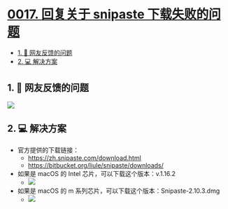 # [0017. 回复关于 snipaste 下载失败的问题](https://github.com/Tdahuyou/TNotes.notes/tree/main/notes/0017.%20%E5%9B%9E%E5%A4%8D%E5%85%B3%E4%BA%8E%20snipaste%20%E4%B8%8B%E8%BD%BD%E5%A4%B1%E8%B4%A5%E7%9A%84%E9%97%AE%E9%A2%98)

<!-- region:toc -->
- [1. 🫧 网友反馈的问题](#1--网友反馈的问题)
- [2. 💻 解决方案](#2--解决方案)
<!-- endregion:toc -->

## 1. 🫧 网友反馈的问题

![](https://cdn.jsdelivr.net/gh/Tdahuyou/imgs@main/2024-12-14-21-47-53.png)

## 2. 💻 解决方案

- 官方提供的下载链接：
  - https://zh.snipaste.com/download.html
  - https://bitbucket.org/liule/snipaste/downloads/
- 如果是 macOS 的 Intel 芯片，可以下载这个版本：v.1.16.2
  - ![](https://cdn.jsdelivr.net/gh/Tdahuyou/imgs@main/2024-12-14-21-36-23.png)
- 如果是 macOS 的 m 系列芯片，可以下载这个版本：Snipaste-2.10.3.dmg
  - ![](https://cdn.jsdelivr.net/gh/Tdahuyou/imgs@main/2024-12-14-21-40-00.png)
